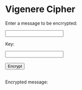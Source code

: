<style>
  @import url('https://fonts.googleapis.com/css2?family=Dosis&display=swap');
</style>
<html>
<head>
    <title>Vigenere Cipher</title>
</head>
<body>
<h1>Vigenere Cipher</h1>

<p>Enter a message to be encrrypted:</p>
    <input type="text" id="message">
    <p>Key:</p>
    <input type="text" id="key">
    <br>
    <br>
    <button onclick="encrypt()">Encrypt</button>
    <br>
    <br>
    <p>Encrypted message:</p>
    <p id="encrypted"></p>
<!-- Include the JavaScript file -->
<script>
  function vigencrypt() {
    let expression = document.getElementById("encrypted").value;
    const urlStart = "http://localhost:8085/api/vigenc/all/";
    const url = urlStart + expression;
    console.log(url); 
    fetch(url)
      .then(res => res.json())
      .then(data => {
        console.log(data);
        document.getElementById("encrypt").innerHTML = data.result; 
      })
      }  
  function encrypted (message, key) {
  let result = ''
  for (let i = 0, j = 0; i < message.length; i++) {
    const c = message.charAt(i)
    if (isLetter(c)) {
      if (isUpperCase(c)) {
        result += String.fromCharCode((c.charCodeAt(0) + key.toUpperCase().charCodeAt(j) - 2 * 65) % 26 + 65) // A: 65
      } else {
        result += String.fromCharCode((c.charCodeAt(0) + key.toLowerCase().charCodeAt(j) - 2 * 97) % 26 + 97) // a: 97
      }
    } else {
      result += c
    }
    j = ++j % key.length
  }
  return result
}
      
</script>
</body>
</html>